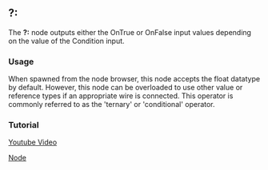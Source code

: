 <!-- panels:start -->
<!-- div:title-panel -->

## ?:

<!-- div:left-panel -->

The **?:** node outputs either the OnTrue or OnFalse input values
depending on the value of the Condition input.

<!-- ### Examples -->

### Usage

When spawned from the node browser, this node accepts the float datatype
by default. However, this node can be overloaded to use other value or
reference types if an appropriate wire is connected. This operator is
commonly referred to as the 'ternary' or 'conditional' operator.

### Tutorial

<!-- Optional -->
[Youtube Video](https://www.youtube-nocookie.com/embed/qIHwqWjaeyU ':include :type=iframe')

<!-- div:right-panel -->

<!-- you can get the right directory from "allNodes.md" -->
[Node](./_template/nodes/Root/Operators/README.md#ProtoFlux.Runtimes.Execution.Nodes.ValueConditional`1 ':include')

<!-- panels:end -->
